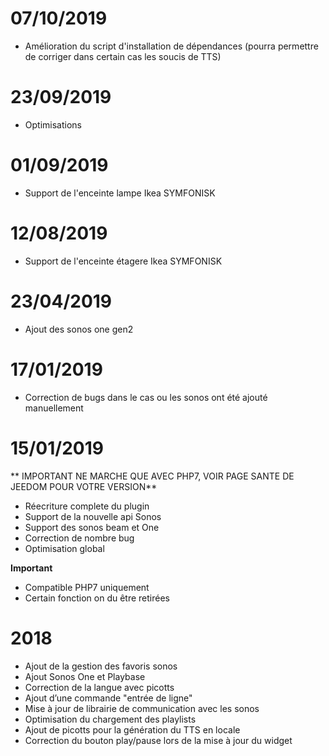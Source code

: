 # 07/10/2019

- Amélioration du script d'installation de dépendances (pourra permettre de corriger dans certain cas les soucis de TTS)

# 23/09/2019

- Optimisations

# 01/09/2019

- Support de l'enceinte lampe Ikea SYMFONISK

# 12/08/2019

- Support de l'enceinte étagere Ikea SYMFONISK

# 23/04/2019

- Ajout des sonos one gen2

# 17/01/2019

- Correction de bugs dans le cas ou les sonos ont été ajouté manuellement

# 15/01/2019

** IMPORTANT NE MARCHE QUE AVEC PHP7, VOIR PAGE SANTE DE JEEDOM POUR VOTRE VERSION**

- Réecriture complete du plugin
- Support de la nouvelle api Sonos
- Support des sonos beam et One
- Correction de nombre bug
- Optimisation global

**Important**
- Compatible PHP7 uniquement
- Certain fonction on du être retirées


# 2018

- 	Ajout de la gestion des favoris sonos
-   Ajout Sonos One et Playbase
-   Correction de la langue avec picotts
-   Ajout d’une commande "entrée de ligne"
-   Mise à jour de librairie de communication avec les sonos
-   Optimisation du chargement des playlists
-   Ajout de picotts pour la génération du TTS en locale
-   Correction du bouton play/pause lors de la mise à jour du widget
